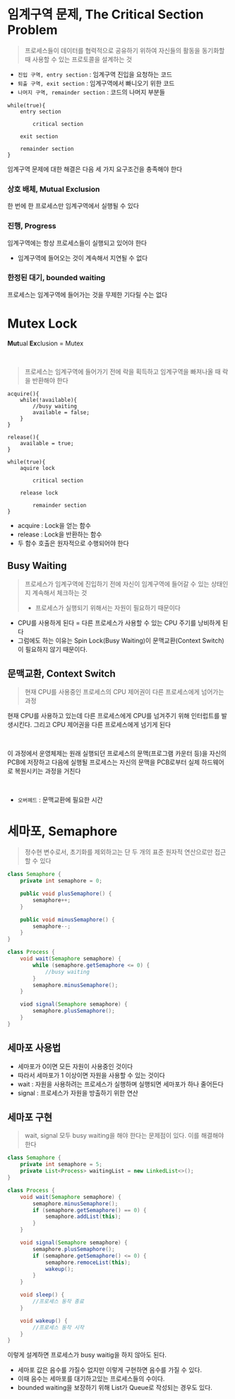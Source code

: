 # 임계구역 문제, The Critical Section Problem

> 프로세스들이 데이터를 협력적으로 공유하기 위하여 자신들의 활동을 동기화할 때 사용할 수 있는 프로토콜을 설계하는 것

* `진입 구역, entry section` : 임계구역 진입을 요청하는 코드
* `퇴출 구역, exit section` : 임계구역에서 빠니오기 위한 코드
* `나머지 구역, remainder section` : 코드의 나머지 부분들

```
while(true){
    entry section
    
        critical section
    
    exit section
    
    remainder section
}
```

임계구역 문제에 대한 해결은 다음 세 가지 요구조건을 충족해야 한다

### 상호 배체, Mutual Exclusion

한 번에 한 프로세스만 임계구역에서 실행될 수 있다

### 진행, Progress

임계구역에는 항상 프로세스들이 실행되고 있어야 한다

* 임계구역에 들어오는 것이 계속해서 지연될 수 없다

### 한정된 대기, bounded waiting

프로세스는 임계구역에 들어가는 것을 무제한 기다릴 수는 없다

# Mutex Lock

**Mut**ual **Ex**clusion = Mutex

<br>

> 프로세스는 임계구역에 들어가기 전에 락을 획득하고 임계구역을 빠져나올 때 락을 반환해야 한다

```
acquire(){
    while(!available){
        //busy waiting
        available = false;
    }
}

release(){
    available = true;
}

while(true){
    aquire lock
    
        critical section
        
    release lock
    
        remainder section
}
```

* acquire : Lock을 얻는 함수
* release : Lock을 반환하는 함수
* 두 함수 호출은 원자적으로 수행되어야 한다

## Busy Waiting

> 프로세스가 임계구역에 진입하기 전에 자신이 임계구역에 들어갈 수 있는 상태인지 계속해서 체크하는 것
> * 프로세스가 실행되기 위해서는 자원이 필요하기 때문이다

* CPU를 사용하게 된다 = 다른 프로세스가 사용할 수 있는 CPU 주기를 낭비하게 된다
* 그럼에도 하는 이유는 Spin Lock(Busy Waiting)이 문맥교환(Context Switch)이 필요하지 않기 때문이다.

## 문맥교환, Context Switch

> 현재 CPU를 사용중인 프로세스의 CPU 제어권이 다른 프로세스에게 넘어가는 과정

현재 CPU를 사용하고 있는데 다른 프로세스에게 CPU를 넘겨주기 위해 인터럽트를 발생시킨다.
그리고 CPU 제어권을 다른 프로세스에게 넘기게 된다

<br>

이 과정에서 운영체제는 원래 실행되던 프로세스의 문맥(프로그램 카운터 등)을 자신의 PCB에 저장하고
다음에 실행될 프로세스는 자신의 문맥을 PCB로부터 실제 하드웨어로 복원시키는 과정을 거친다

<br>

* `오버헤드` : 문맥교환에 필요한 시간

# 세마포, Semaphore

> 정수현 변수로서, 초기화를 제외하고는 단 두 개의 표준 원자적 연산으로만 접근할 수 있다

```java
class Semaphore {
    private int semaphore = 0;

    public void plusSemaphore() {
        semaphore++;
    }

    public void minusSemaphore() {
        semaphore--;
    }
}

class Process {
    void wait(Semaphore semaphore) {
        while (semaphore.getSemaphore <= 0) {
            //busy waiting
        }
        semaphore.minusSemaphore();
    }

    viod signal(Semaphore semaphore) {
        semaphore.plusSemaphore();
    }
}
```

## 세마포 사용법

* 세마포가 0이면 모든 자원이 사용중인 것이다
* 따라서 세마포가 1 이상이면 자원을 사용할 수 있는 것이다
* wait : 자원을 사용하려는 프로세스가 실행하며 실행되면 세마포가 하나 줄어든다
* signal : 프로세스가 자원을 방출하기 위한 연산

## 세마포 구현

> wait, signal 모두 busy waiting을 해야 한다는 문제점이 있다. 이를 해결해야 한다

```java
class Semaphore {
    private int semaphore = 5;
    private List<Process> waitingList = new LinkedList<>();
}

class Process {
    void wait(Semaphore semaphore) {
        semaphore.minusSemaphore();
        if (semaphore.getSemaphore() == 0) {
            semaphore.addList(this);
        }
    }

    void signal(Semaphore semaphore) {
        semaphore.plusSemaphore();
        if (semaphore.getSemaphore() <= 0) {
            semaphore.remoceList(this);
            wakeup();
        }
    }

    void sleep() {
        //프로세스 동작 종료
    }

    void wakeup() {
        //프로세스 동작 시작
    }
}
```

이렇게 설계하면 프로세스가 busy waitig을 하지 않아도 된다.

* 세마포 값은 음수를 가질수 없지만 이렇게 구현하면 음수를 가질 수 있다.
* 이때 음수는 세마포를 대기하고있는 프로세스들의 수이다.
* bounded waiting을 보장하기 위해 List가 Queue로 작성되는 경우도 있다.
